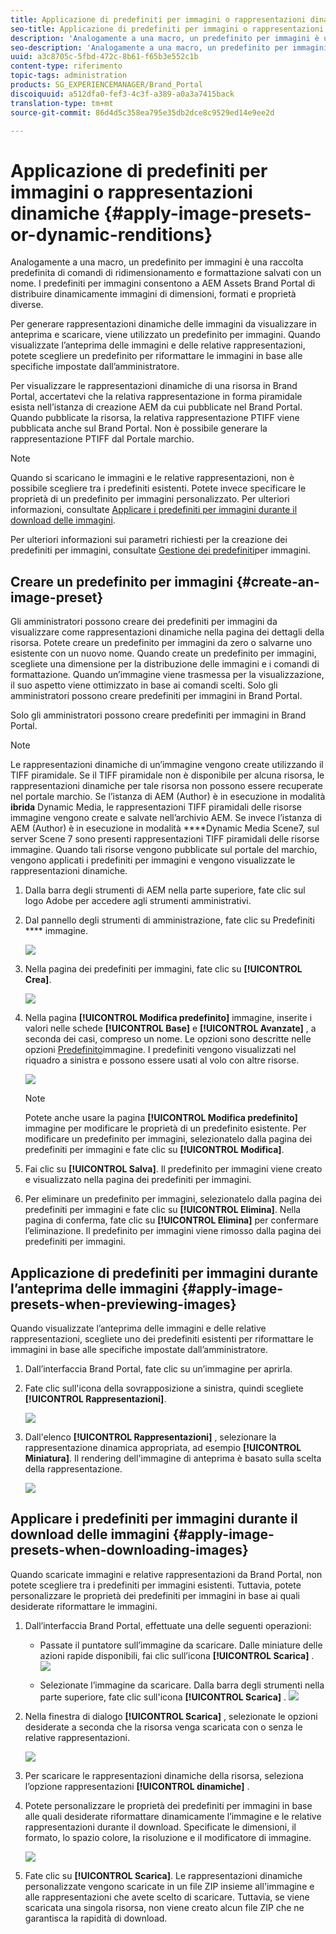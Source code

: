 ```yaml
---
title: Applicazione di predefiniti per immagini o rappresentazioni dinamiche
seo-title: Applicazione di predefiniti per immagini o rappresentazioni dinamiche
description: 'Analogamente a una macro, un predefinito per immagini è una raccolta predefinita di comandi di ridimensionamento e formattazione salvati con un nome. I predefiniti per immagini consentono a AEM Assets Brand Portal di distribuire dinamicamente immagini di dimensioni, formati e proprietà diverse. '
seo-description: 'Analogamente a una macro, un predefinito per immagini è una raccolta predefinita di comandi di ridimensionamento e formattazione salvati con un nome. I predefiniti per immagini consentono a AEM Assets Brand Portal di distribuire dinamicamente immagini di dimensioni, formati e proprietà diverse. '
uuid: a3c8705c-5fbd-472c-8b61-f65b3e552c1b
content-type: riferimento
topic-tags: administration
products: SG_EXPERIENCEMANAGER/Brand_Portal
discoiquuid: a512dfa0-fef3-4c3f-a389-a0a3a7415back
translation-type: tm+mt
source-git-commit: 86d4d5c358ea795e35db2dce8c9529ed14e9ee2d

---
```



# Applicazione di predefiniti per immagini o rappresentazioni dinamiche {#apply-image-presets-or-dynamic-renditions}

Analogamente a una macro, un predefinito per immagini è una raccolta predefinita di comandi di ridimensionamento e formattazione salvati con un nome. I predefiniti per immagini consentono a AEM Assets Brand Portal di distribuire dinamicamente immagini di dimensioni, formati e proprietà diverse.

Per generare rappresentazioni dinamiche delle immagini da visualizzare in anteprima e scaricare, viene utilizzato un predefinito per immagini. Quando visualizzate l’anteprima delle immagini e delle relative rappresentazioni, potete scegliere un predefinito per riformattare le immagini in base alle specifiche impostate dall’amministratore.

Per visualizzare le rappresentazioni dinamiche di una risorsa in Brand Portal, accertatevi che la relativa rappresentazione in forma piramidale esista nell’istanza di creazione AEM da cui pubblicate nel Brand Portal. Quando pubblicate la risorsa, la relativa rappresentazione PTIFF viene pubblicata anche sul Brand Portal. Non è possibile generare la rappresentazione PTIFF dal Portale marchio.

>[!NOTE]
>
>Quando si scaricano le immagini e le relative rappresentazioni, non è possibile scegliere tra i predefiniti esistenti. Potete invece specificare le proprietà di un predefinito per immagini personalizzato. Per ulteriori informazioni, consultate [Applicare i predefiniti per immagini durante il download delle immagini](../using/brand-portal-image-presets.md#main-pars-text-1403412644).

Per ulteriori informazioni sui parametri richiesti per la creazione dei predefiniti per immagini, consultate [Gestione dei predefiniti](https://docs.adobe.com/docs/en/AEM/6-0/administer/integration/dynamic-media/image-presets.html)per immagini.

## Creare un predefinito per immagini {#create-an-image-preset}

Gli amministratori possono creare dei predefiniti per immagini da visualizzare come rappresentazioni dinamiche nella pagina dei dettagli della risorsa. Potete creare un predefinito per immagini da zero o salvarne uno esistente con un nuovo nome. Quando create un predefinito per immagini, scegliete una dimensione per la distribuzione delle immagini e i comandi di formattazione. Quando un’immagine viene trasmessa per la visualizzazione, il suo aspetto viene ottimizzato in base ai comandi scelti.
Solo gli amministratori possono creare predefiniti per immagini in Brand Portal.

Solo gli amministratori possono creare predefiniti per immagini in Brand Portal.

>[!NOTE]
>
>Le rappresentazioni dinamiche di un’immagine vengono create utilizzando il TIFF piramidale. Se il TIFF piramidale non è disponibile per alcuna risorsa, le rappresentazioni dinamiche per tale risorsa non possono essere recuperate nel portale marchio.
Se l’istanza di AEM (Author) è in esecuzione in modalità **ibrida** Dynamic Media, le rappresentazioni TIFF piramidali delle risorse immagine vengono create e salvate nell’archivio AEM. Se invece l’istanza di AEM (Author) è in esecuzione in modalità ****Dynamic Media Scene7, sul server Scene 7 sono presenti rappresentazioni TIFF piramidali delle risorse immagine.
Quando tali risorse vengono pubblicate sul portale del marchio, vengono applicati i predefiniti per immagini e vengono visualizzate le rappresentazioni dinamiche.

1. Dalla barra degli strumenti di AEM nella parte superiore, fate clic sul logo Adobe per accedere agli strumenti amministrativi.

1. Dal pannello degli strumenti di amministrazione, fate clic su Predefiniti **** immagine.

   ![](assets/admin-tools-panel-4.png)

1. Nella pagina dei predefiniti per immagini, fate clic su **[!UICONTROL Crea]**.

   ![](assets/image_preset_homepage.png)

1. Nella pagina **[!UICONTROL Modifica predefinito]** immagine, inserite i valori nelle schede **[!UICONTROL Base]** e **[!UICONTROL Avanzate]** , a seconda dei casi, compreso un nome. Le opzioni sono descritte nelle opzioni [Predefinito](https://docs.adobe.com/docs/en/AEM/6-0/administer/integration/dynamic-media/image-presets.html#Image%20preset%20options)immagine. I predefiniti vengono visualizzati nel riquadro a sinistra e possono essere usati al volo con altre risorse.

   ![](assets/image_preset_create.png)

   >[!NOTE]
   >
   >Potete anche usare la pagina **[!UICONTROL Modifica predefinito]** immagine per modificare le proprietà di un predefinito esistente. Per modificare un predefinito per immagini, selezionatelo dalla pagina dei predefiniti per immagini e fate clic su **[!UICONTROL Modifica]**.

1. Fai clic su **[!UICONTROL Salva]**. Il predefinito per immagini viene creato e visualizzato nella pagina dei predefiniti per immagini.
1. Per eliminare un predefinito per immagini, selezionatelo dalla pagina dei predefiniti per immagini e fate clic su **[!UICONTROL Elimina]**. Nella pagina di conferma, fate clic su **[!UICONTROL Elimina]** per confermare l’eliminazione. Il predefinito per immagini viene rimosso dalla pagina dei predefiniti per immagini.

## Applicazione di predefiniti per immagini durante l’anteprima delle immagini {#apply-image-presets-when-previewing-images}

Quando visualizzate l’anteprima delle immagini e delle relative rappresentazioni, scegliete uno dei predefiniti esistenti per riformattare le immagini in base alle specifiche impostate dall’amministratore.

1. Dall’interfaccia Brand Portal, fate clic su un’immagine per aprirla.
1. Fate clic sull'icona della sovrapposizione a sinistra, quindi scegliete **[!UICONTROL Rappresentazioni]**.

   ![](assets/image-preset-previewrenditions.png)

1. Dall'elenco **[!UICONTROL Rappresentazioni]** , selezionare la rappresentazione dinamica appropriata, ad esempio **[!UICONTROL Miniatura]**. Il rendering dell'immagine di anteprima è basato sulla scelta della rappresentazione.

   ![](assets/image-preset-previewrenditionthumbnail.png)

## Applicare i predefiniti per immagini durante il download delle immagini {#apply-image-presets-when-downloading-images}

Quando scaricate immagini e relative rappresentazioni da Brand Portal, non potete scegliere tra i predefiniti per immagini esistenti. Tuttavia, potete personalizzare le proprietà dei predefiniti per immagini in base ai quali desiderate riformattare le immagini.

1. Dall’interfaccia Brand Portal, effettuate una delle seguenti operazioni:

   * Passate il puntatore sull’immagine da scaricare. Dalle miniature delle azioni rapide disponibili, fai clic sull’icona **[!UICONTROL Scarica]** .
   ![](assets/downloadsingleasset.png)

   * Selezionate l’immagine da scaricare. Dalla barra degli strumenti nella parte superiore, fate clic sull'icona **[!UICONTROL Scarica]** .
   ![](assets/downloadassets.png)

1. Nella finestra di dialogo **[!UICONTROL Scarica]** , selezionate le opzioni desiderate a seconda che la risorsa venga scaricata con o senza le relative rappresentazioni.

   ![](assets/donload-assets-dialog.png)

1. Per scaricare le rappresentazioni dinamiche della risorsa, seleziona l’opzione rappresentazioni **[!UICONTROL dinamiche]** .
1. Potete personalizzare le proprietà dei predefiniti per immagini in base alle quali desiderate riformattare dinamicamente l’immagine e le relative rappresentazioni durante il download. Specificate le dimensioni, il formato, lo spazio colore, la risoluzione e il modificatore di immagine.

   ![](assets/dynamicrenditions.png)

1. Fate clic su **[!UICONTROL Scarica]**. Le rappresentazioni dinamiche personalizzate vengono scaricate in un file ZIP insieme all'immagine e alle rappresentazioni che avete scelto di scaricare. Tuttavia, se viene scaricata una singola risorsa, non viene creato alcun file ZIP che ne garantisca la rapidità di download.
